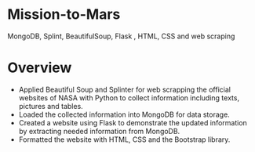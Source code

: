 # Mission-to-Mars
MongoDB, Splint, BeautifulSoup, Flask , HTML, CSS and web scraping
# Overview
- Applied Beautiful Soup and Splinter for web scrapping the official websites of NASA with Python to collect information including texts, pictures and tables. 
- Loaded the collected information into MongoDB for data storage.
- Created a website using Flask to demonstrate the updated information by extracting needed information from MongoDB. 
- Formatted the website with HTML, CSS and the Bootstrap library.
